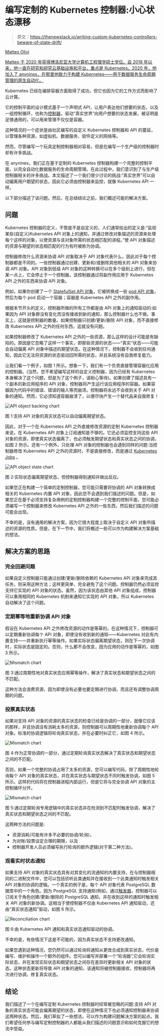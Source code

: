 # 编写定制的 Kubernetes 控制器:小心状态漂移

> 原文：<https://thenewstack.io/writing-custom-kubernetes-controllers-beware-of-state-drift/>

[](https://www.linkedin.com/in/matteo-olivi-797b80129/)

[Matteo Olivi](https://www.linkedin.com/in/matteo-olivi-797b80129/)

[Matteo 于 2020 年获得博洛尼亚大学计算机工程理学硕士学位。自 2018 年以来，他一直在研究和研究云基础设施和平台，重点是 Kubernetes。2020 年，他加入了 anynines，在那里他致力于构建 Kubernetes——用于数据服务生命周期管理的原生自动化。](https://www.linkedin.com/in/matteo-olivi-797b80129/)

[](https://www.linkedin.com/in/matteo-olivi-797b80129/)[](https://www.linkedin.com/in/matteo-olivi-797b80129/)

Kubernetes 已经在编排容器方面取得了成功，但它也因为它的工作方式而影响了云计算。

它的控制平面的设计模式基于一个声明式 API，让用户表达他们想要的状态，以及一组控制循环，也称为[控制器](https://kubernetes.io/docs/concepts/architecture/controller/)，驱动“真实世界”向用户想要的状态发展，被证明是足够通用的，可以用来管理不仅仅是容器。

这种情况的一个症状是由社区编写的自定义 Kubernetes 控制器和 API 的蔓延，以管理各种资源，如虚拟机、数据服务、软件定义的网络等。

然而，尽管编写一个玩具定制控制器相对容易，但是在编写一个生产级的控制器时却有许多挑战。

在 anynines，我们正在基于定制的 Kubernetes 控制器构建一个完整的控制平面，以完全自动化数据服务的生命周期管理。在此过程中，我们意识到了与生产级控制器相关的许多挑战。本文描述了一个我们很少讨论的挑战:“真实世界”可以自动偏离用户期望的状态，因此它必须由控制器来监控，就像 Kubernetes API 一样。

以下部分描述了该问题。然后，在总结结论之前，我们概述可能的解决方案。

## **问题**

Kubernetes 控制器的定义，不管是不是自定义的，人们通常给出的定义是:“监视某些(自定义)Kubernetes API 对象上的通知，并通过修改对象描述的资源来处理每个这样的对象，以使资源与该对象所需的状态相匹配的进程。”使 API 对象描述的资源与期望的状态相匹配的行为有时被称为协调。

控制器修改什么资源来协调 API 对象取决于 API 对象代表什么，因此对于每个控制器都是不同的。一些控制器通过创建、更新和/或删除其他相关的 API 对象来协调 API 对象。API 对象到低级 API 对象的这种转换可以在多个级别上进行，但在某一点上，它会停止于一个控制器，该控制器通过将副作用应用于 Kubernetes API 之外的东西来协调 API 对象。

例如，如果你创建了一个 [StatefulSet API 对象](https://kubernetes.io/docs/concepts/workloads/controllers/statefulset/)，它被转换成一些 [pod API 对象](https://kubernetes.io/docs/concepts/workloads/pods/)，然后为每个 pod 启动一个容器；容器是 Kubernetes API 之外的副作用。

根据本节开头的定义，控制器所做的所有工作都是由 API 对象上的通知驱动的:如果因为 API 对象群没有变化而没有接收到新的通知，那么控制器什么也不做。事实上，这就是控制器的数量。如果控制器只创建/更新/删除 API 对象，而不直接修改 Kubernetes API 之外的任何东西，这就没有问题。

如果控制器修改了 Kubernetes API 之外的一些资源，那么这样的设计可能是有缺陷的。原因是它忽略了这样一个事实，即那些资源的状态——“真实”状态——可能会自动偏离 API 对象中描述的期望状态。在这种情况下，控制器不会收到任何通知，因此它无法将资源的状态驱动回所需的状态，并且系统没有自我修复能力。

让我们看一个例子，如图 1 所示。想象一下，我们有一个负责直接管理容器化应用的控制器。(当然，您不希望编写这样的自定义控制器，因为已经有 Kubernetes 本身解决了这个问题，但是为了这个例子，请耐心等待)。如果创建了描述具有一个副本的新应用程序的 API 对象，控制器将产生运行该应用程序的容器。如果容器因为代码中的错误、错误的输入等而崩溃。控制器将永远不会收到关于 API 对象的通知。然而，它必须知道容器崩溃了，以便尽快产生一个替代品来自我修复！

![API object backing chart ](img/fa67308b144dbe660351718d3f83f088.png)

图 1:支持 API 对象的真实状态可以自动偏离期望状态。

因此，对于一个在 Kubernetes API 之外直接修改资源的定制 Kubernetes 控制器来说，在 Kubernetes API 对象上订阅通知是不够的。它还必须监控支持这些 API 对象的资源，即使真实状态偏离了，也必须触发期望状态和真实状态之间的协调，如图 2 所示。还有一个例外，只处理 API 对象的控制器也会遇到同样的问题:当控制器修改 Kubernetes API 之外的资源时，不是直接修改，而是通过 [Kubernetes Jobs](https://kubernetes.io/docs/concepts/workloads/controllers/job/) 。

![API object state chart](img/2c59e53ef5ad6695315ab33651e27e57.png)

图 2:实际状态偏离期望状态，但控制器得到通知并做出反应。

如果您正在构建一个简单的定制控制器，您可能只需要将协调的 API 对象转换成相关的 Kubernetes 内置 API 对象，因此您不会遇到我们描述的问题。但是，如果您正在基于必须支持复杂用例的定制控制器构建一个完整的控制平面，您可能必须编写一个控制器来修改 Kubernetes API 之外的一些东西，然后我们描述的问题可能会出现。

不幸的是，没有通用的解决方案，因为它很大程度上取决于自定义 API 对象所描述的资源的性质。但是，在下一节中，我们将概述一些可以作为构建解决方案基础的想法。

## **解决方案的思路**

### **完全回避问题**

如果自定义控制器只能通过创建/更新/删除依赖的 Kubernetes API 对象来完成其任务，则采用这种方法；这样更简单，完全避免了这个问题。控制器仍然必须监控支持它实现的 API 对象的状态。虽然，因为该状态由其他 API 对象组成，控制器可以重用相同的 Kubernetes 机制来通知它实现的 API 对象，所以 Kubernetes 自动解决了这个问题。

### **定期幂等地重新协调 API 对象**

假设在 Kubernetes API 之外修改资源的动作是等幂的。在这种情况下，控制器可以定期重新协调每个 API 对象，即使没有收到新的通知——Kubernetes 对此有内置支持——并重新执行幂等操作。如果实际状态偏离期望状态，则在下一次协调时，实际状态是固定的。否则，什么都不会改变，因为应用的动作是等幂的，如图 3 所示。

![Mismatch chart](img/ab86b76a9cf501e9e1a28490139db4a2.png)

图 3:通过周期性地对真实状态应用幂等操作，解决了真实状态和期望状态之间的不匹配。

这种方法会浪费资源，因为即使没有必要也要定期进行协调，而且还有调整协调周期的问题。

### **投票真实状态**

如果对支持 API 对象的资源的真实状态的检查已经是协调的一部分，就像它应该的那样，并且协调没有消耗太多的资源，则控制器可以周期性地重新协调每个 API 对象。标准的协调逻辑将轮询真实状态，并在必要时纠正它，如图 4 所示。

![Mismatch chart](img/9ee56bd76eec35e540134678e45bbe19.png)

图 4:作为正常协调的一部分，通过定期轮询真实状态解决了真实状态和期望状态之间的不匹配。

否则，如果一个完整的协调占用了太多的资源，您可以编写代码，除了周期性地轮询每个 API 对象的真实状态，并在真实状态与期望状态不同时触发协调，如图 5 所示。这样的代码将在控制器进程内部运行，但是它将与完全协调 API 对象的主控制循环分开。

![Mismatch chart](img/0b952edb73d4920974d2229d22c4081b.png)

图 5:通过定期轮询专用逻辑中的真实状态并在检测到不匹配时触发协调，解决了真实状态和期望状态之间的不匹配。

这两种方法的问题是:

*   资源消耗(可能有许多不必要的协调/轮询)，
*   为对账/投票设定合理的期限，以及
*   控制器开发人员必须编写执行轮询的额外逻辑(对于第二种方法)。

### **观看实时状态通知**

如果支持 API 对象的真实状态具有对其变化的流通知的内置支持，在与控制器相同的二进制文件中，您可以包括侦听此类通知并在接收到一个此类通知时触发相关 API 对象的协调的逻辑。一个真实的例子是，每个 API 对象代表 PostgreSQL 数据库中的一个角色。因为 PostgreSQL 支持通知(例如，通过[触发器](https://www.postgresql.org/docs/14/sql-createtrigger.html)，控制器可以订阅关于角色创建/更新/删除的 PostgreSQL 通知，并在收到这样的通知时触发相关 API 对象的新协调。这相当于使控制器不仅由 Kubernetes API 通知驱动，还由“真实状态通知”驱动，如图 6 所示。

![Reconciliation chart ](img/7350ada215cf0e6a52add40f0fd441db.png)

图 6:由 Kubernetes API 通知和真实状态通知驱动的协调。

不幸的是，有些情况下这是不可能的，因为真实状态不支持更改通知。

如果您遇到这种情况，您仍然可以通过轮询将通知从更改合成到真实状态，代价是编写、维护和操作一个额外的组件。您可以编写并部署一个“轮询器”,它会轮询实际状态，并在发现实际状态和期望状态之间存在差异时更新相关 API 对象的状态。这种状态更新将导致 API 对象的通知，该通知将被控制器接收，控制器将再次进行协调，修复真实状态。

## **结论**

我们描述了一个在编写定制 Kubernetes 控制器时经常被忽略的问题:支持 API 对象的真实状态可能会偏离期望的状态，即使在这种情况下也必须通知控制器来协调这两种状态。然后，我们草拟了一些想法，可以作为构建问题解决方案的起点。我们希望任何参与编写定制控制器的人都能从我们描述的问题意识和如何克服它的想法中受益。

<svg xmlns:xlink="http://www.w3.org/1999/xlink" viewBox="0 0 68 31" version="1.1"><title>Group</title> <desc>Created with Sketch.</desc></svg>